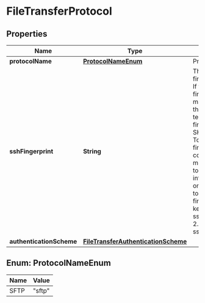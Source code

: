 # FileTransferProtocol

## Properties
Name | Type | Description | Notes
------------ | ------------- | ------------- | -------------
**protocolName** | [**ProtocolNameEnum**](#ProtocolNameEnum) | Protocol name | 
**sshFingerprint** | **String** | The expected SSH fingerprint of the server. If the server&#x27;s fingerprint does not match this fingerprint, the connection will be terminated.  Only ECDSA fingerprints hashed with SHA256 are supported. To obtain the host&#x27;s ssh fingerprint, you should connect via some method other than SSH to obtain this information. You can use one of these commands to view the key&#x27;s fingerprint: 1. ssh-keygen -l -E sha256 -f ssh_host_ecdsa_key.pub 2. awk &#x27;{print $2}&#x27; ssh_host_ecdsa_key.pub | base64 -d | sha256sum -b |    sed &#x27;s/ .*$//&#x27; | xxd -r -p | base64 | sed &#x27;s/.//44g&#x27; |    awk &#x27;{print \&quot;SHA256:\&quot;$1}&#x27;  | 
**authenticationScheme** | [**FileTransferAuthenticationScheme**](FileTransferAuthenticationScheme.md) |  | 

<a name="ProtocolNameEnum"></a>
## Enum: ProtocolNameEnum
Name | Value
---- | -----
SFTP | &quot;sftp&quot;
